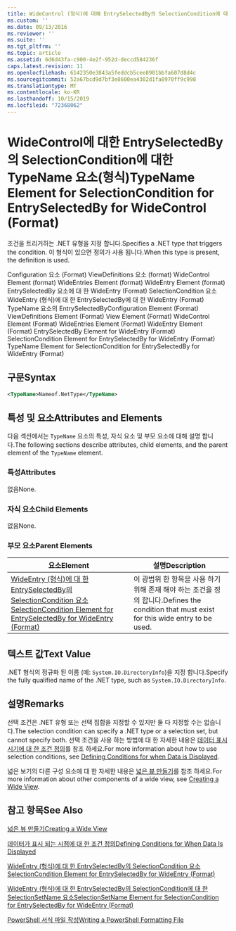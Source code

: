 ```yaml
---
title: WideControl (형식)에 대해 EntrySelectedBy의 SelectionCondition에 대 한 TypeName 요소 | Microsoft Docs
ms.custom: ''
ms.date: 09/13/2016
ms.reviewer: ''
ms.suite: ''
ms.tgt_pltfrm: ''
ms.topic: article
ms.assetid: 6d6d43fa-c900-4e2f-952d-deccd584236f
caps.latest.revision: 11
ms.openlocfilehash: 6142350e3843a5feddcb5cee8901bbfa607d8d4c
ms.sourcegitcommit: 52a67bcd9d7bf3e8600ea4302d1fa8970ff9c998
ms.translationtype: MT
ms.contentlocale: ko-KR
ms.lasthandoff: 10/15/2019
ms.locfileid: "72368062"
---
```

# <a name="typename-element-for-selectioncondition-for-entryselectedby-for-widecontrol-format"></a><span data-ttu-id="19a7e-102">WideControl에 대한 EntrySelectedBy의 SelectionCondition에 대한 TypeName 요소(형식)</span><span class="sxs-lookup"><span data-stu-id="19a7e-102">TypeName Element for SelectionCondition for EntrySelectedBy for WideControl (Format)</span></span>

<span data-ttu-id="19a7e-103">조건을 트리거하는 .NET 유형을 지정 합니다.</span><span class="sxs-lookup"><span data-stu-id="19a7e-103">Specifies a .NET type that triggers the condition.</span></span> <span data-ttu-id="19a7e-104">이 형식이 있으면 정의가 사용 됩니다.</span><span class="sxs-lookup"><span data-stu-id="19a7e-104">When this type is present, the definition is used.</span></span>

<span data-ttu-id="19a7e-105">Configuration 요소 (Format) ViewDefinitions 요소 (format) WideControl Element (format) WideEntries Element (format) WideEntry Element (format) EntrySelectedBy 요소에 대 한 WideEntry (Format) SelectionCondition 요소 WideEntry (형식)에 대 한 EntrySelectedBy에 대 한 WideEntry (Format) TypeName 요소의 EntrySelectedBy</span><span class="sxs-lookup"><span data-stu-id="19a7e-105">Configuration Element (Format) ViewDefinitions Element (Format) View Element (Format) WideControl Element (Format) WideEntries Element (Format) WideEntry Element (Format) EntrySelectedBy Element for WideEntry (Format) SelectionCondition Element for EntrySelectedBy for WideEntry (Format) TypeName Element for SelectionCondition for EntrySelectedBy for WideEntry (Format)</span></span>

## <a name="syntax"></a><span data-ttu-id="19a7e-106">구문</span><span class="sxs-lookup"><span data-stu-id="19a7e-106">Syntax</span></span>

```xml
<TypeName>Nameof.NetType</TypeName>
```

## <a name="attributes-and-elements"></a><span data-ttu-id="19a7e-107">특성 및 요소</span><span class="sxs-lookup"><span data-stu-id="19a7e-107">Attributes and Elements</span></span>

<span data-ttu-id="19a7e-108">다음 섹션에서는 `TypeName` 요소의 특성, 자식 요소 및 부모 요소에 대해 설명 합니다.</span><span class="sxs-lookup"><span data-stu-id="19a7e-108">The following sections describe attributes, child elements, and the parent element of the `TypeName` element.</span></span>

### <a name="attributes"></a><span data-ttu-id="19a7e-109">특성</span><span class="sxs-lookup"><span data-stu-id="19a7e-109">Attributes</span></span>

<span data-ttu-id="19a7e-110">없음</span><span class="sxs-lookup"><span data-stu-id="19a7e-110">None.</span></span>

### <a name="child-elements"></a><span data-ttu-id="19a7e-111">자식 요소</span><span class="sxs-lookup"><span data-stu-id="19a7e-111">Child Elements</span></span>

<span data-ttu-id="19a7e-112">없음</span><span class="sxs-lookup"><span data-stu-id="19a7e-112">None.</span></span>

### <a name="parent-elements"></a><span data-ttu-id="19a7e-113">부모 요소</span><span class="sxs-lookup"><span data-stu-id="19a7e-113">Parent Elements</span></span>

|<span data-ttu-id="19a7e-114">요소</span><span class="sxs-lookup"><span data-stu-id="19a7e-114">Element</span></span>|<span data-ttu-id="19a7e-115">설명</span><span class="sxs-lookup"><span data-stu-id="19a7e-115">Description</span></span>|
|-------------|-----------------|
|[<span data-ttu-id="19a7e-116">WideEntry (형식)에 대 한 EntrySelectedBy의 SelectionCondition 요소</span><span class="sxs-lookup"><span data-stu-id="19a7e-116">SelectionCondition Element for EntrySelectedBy for WideEntry (Format)</span></span>](./selectioncondition-element-for-entryselectedby-for-widecontrol-format.md)|<span data-ttu-id="19a7e-117">이 광범위 한 항목을 사용 하기 위해 존재 해야 하는 조건을 정의 합니다.</span><span class="sxs-lookup"><span data-stu-id="19a7e-117">Defines the condition that must exist for this wide entry to be used.</span></span>|

## <a name="text-value"></a><span data-ttu-id="19a7e-118">텍스트 값</span><span class="sxs-lookup"><span data-stu-id="19a7e-118">Text Value</span></span>

<span data-ttu-id="19a7e-119">.NET 형식의 정규화 된 이름 (예: `System.IO.DirectoryInfo`)을 지정 합니다.</span><span class="sxs-lookup"><span data-stu-id="19a7e-119">Specify the fully qualified name of the .NET type, such as `System.IO.DirectoryInfo`.</span></span>

## <a name="remarks"></a><span data-ttu-id="19a7e-120">설명</span><span class="sxs-lookup"><span data-stu-id="19a7e-120">Remarks</span></span>

<span data-ttu-id="19a7e-121">선택 조건은 .NET 유형 또는 선택 집합을 지정할 수 있지만 둘 다 지정할 수는 없습니다.</span><span class="sxs-lookup"><span data-stu-id="19a7e-121">The selection condition can specify a .NET type or a selection set, but cannot specify both.</span></span> <span data-ttu-id="19a7e-122">선택 조건을 사용 하는 방법에 대 한 자세한 내용은 [데이터 표시 시기에 대 한 조건 정의](./defining-conditions-for-displaying-data.md)를 참조 하세요.</span><span class="sxs-lookup"><span data-stu-id="19a7e-122">For more information about how to use selection conditions, see [Defining Conditions for when Data is Displayed](./defining-conditions-for-displaying-data.md).</span></span>

<span data-ttu-id="19a7e-123">넓은 보기의 다른 구성 요소에 대 한 자세한 내용은 [넓은 뷰 만들기](./creating-a-wide-view.md)를 참조 하세요.</span><span class="sxs-lookup"><span data-stu-id="19a7e-123">For more information about other components of a wide view, see [Creating a Wide View](./creating-a-wide-view.md).</span></span>

## <a name="see-also"></a><span data-ttu-id="19a7e-124">참고 항목</span><span class="sxs-lookup"><span data-stu-id="19a7e-124">See Also</span></span>

[<span data-ttu-id="19a7e-125">넓은 뷰 만들기</span><span class="sxs-lookup"><span data-stu-id="19a7e-125">Creating a Wide View</span></span>](./creating-a-wide-view.md)

[<span data-ttu-id="19a7e-126">데이터가 표시 되는 시점에 대 한 조건 정의</span><span class="sxs-lookup"><span data-stu-id="19a7e-126">Defining Conditions for When Data Is Displayed</span></span>](./defining-conditions-for-displaying-data.md)

[<span data-ttu-id="19a7e-127">WideEntry (형식)에 대 한 EntrySelectedBy의 SelectionCondition 요소</span><span class="sxs-lookup"><span data-stu-id="19a7e-127">SelectionCondition Element for EntrySelectedBy for WideEntry (Format)</span></span>](./selectioncondition-element-for-entryselectedby-for-widecontrol-format.md)

[<span data-ttu-id="19a7e-128">WideEntry (형식)에 대 한 EntrySelectedBy의 SelectionCondition에 대 한 SelectionSetName 요소</span><span class="sxs-lookup"><span data-stu-id="19a7e-128">SelectionSetName Element for SelectionCondition for EntrySelectedBy for WideEntry (Format)</span></span>](./selectionsetname-element-for-selectioncondition-for-entryselectedby-for-wideentry-format.md)

[<span data-ttu-id="19a7e-129">PowerShell 서식 파일 작성</span><span class="sxs-lookup"><span data-stu-id="19a7e-129">Writing a PowerShell Formatting File</span></span>](./writing-a-powershell-formatting-file.md)
